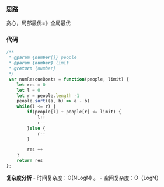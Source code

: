 ### 思路

贪心，局部最优=》全局最优

### 代码

```js
/**
 * @param {number[]} people
 * @param {number} limit
 * @return {number}
 */
 var numRescueBoats = function(people, limit) {
    let res = 0
    let l = 0
    let r = people.length -1
    people.sort((a, b) => a - b)
    while(l <= r) {
        if(people[l] + people[r] <= limit) {
            l++
            r--
        }else {
            r--
        }

        res ++
    }
    return res
};
```

**复杂度分析** - 时间复杂度：O(NLogN) 。 - 空间复杂度：O（LogN）
